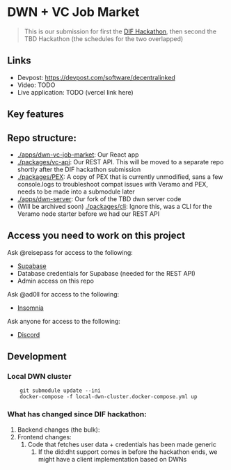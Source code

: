 # DWN + VC Job Market

> This is our submission for first the [DIF Hackathon](https://devpost.com/software/decentralinked), then second the TBD Hackathon (the schedules for the two
> overlapped)

## Links

* Devpost: https://devpost.com/software/decentralinked
* Video: TODO
* Live application: TODO (vercel link here)

## Key features

## Repo structure:

* [./apps/dwn-vc-job-market](): Our React app
* [./packages/vc-api](): Our REST API. This will be moved to a separate repo shortly after the DIF hackathon submission
* [./packages/PEX](): A copy of PEX that is currently unmodified, sans a few console.logs to troubleshoot compat issues
  with Veramo and PEX, needs to be
  made into a submodule later
* [./apps/dwn-server](): Our fork of the TBD dwn server code
* (Will be archived soon) [./packages/cli](): Ignore this, was a CLI for the Veramo node starter before we had our REST
  API

## Access you need to work on this project

Ask @reisepass for access to the following:

* [Supabase](https://supabase.com/dashboard/project/ubpnbnzpfmtbbrgigzjq)
* Database credentials for Supabase (needed for the REST API)
* Admin access on this repo

Ask @ad0ll for access to the following:

* [Insomnia](https://insomnia.rest/download)

Ask anyone for access to the following:

* [Discord]()

## Development

### Local DWN cluster

```shell
    git submodule update --ini
    docker-compose -f local-dwn-cluster.docker-compose.yml up
```


### What has changed since DIF hackathon:
1. Backend changes (the bulk):
2. Frontend changes:
   1. Code that fetches user data + credentials has been made generic
      1. If the did:dht support comes in before the hackathon ends, we might have a client implementation based on DWNs

